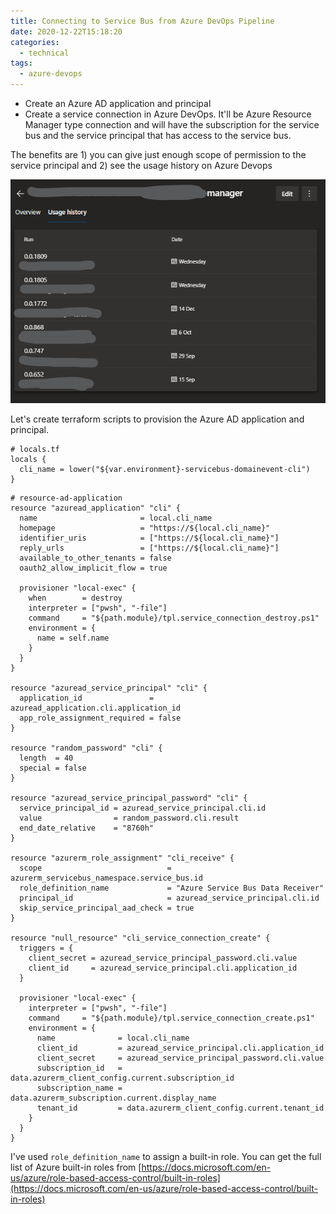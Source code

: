 ```yaml
---
title: Connecting to Service Bus from Azure DevOps Pipeline
date: 2020-12-22T15:18:20
categories:
  - technical
tags:
  - azure-devops
---
```



* Create an Azure AD application and principal
* Create a service connection in Azure DevOps. It'll be Azure Resource Manager type connection and  will have the subscription for the service bus and the service principal that has access to the service bus.

The benefits are 1\) you can give just enough scope of permission to the service principal and 2\) see the usage history on Azure Devops

![](/assets/image%20%2825%29.png)

Let's create terraform scripts to provision the Azure AD application and principal.

```text
# locals.tf
locals {
  cli_name = lower("${var.environment}-servicebus-domainevent-cli")
}

```

```text
# resource-ad-application
resource "azuread_application" "cli" {
  name                       = local.cli_name
  homepage                   = "https://${local.cli_name}"
  identifier_uris            = ["https://${local.cli_name}"]
  reply_urls                 = ["https://${local.cli_name}"]
  available_to_other_tenants = false
  oauth2_allow_implicit_flow = true

  provisioner "local-exec" {
    when        = destroy
    interpreter = ["pwsh", "-file"]
    command     = "${path.module}/tpl.service_connection_destroy.ps1"
    environment = {
      name = self.name
    }
  }
}

resource "azuread_service_principal" "cli" {
  application_id               = azuread_application.cli.application_id
  app_role_assignment_required = false
}

resource "random_password" "cli" {
  length  = 40
  special = false
}

resource "azuread_service_principal_password" "cli" {
  service_principal_id = azuread_service_principal.cli.id
  value                = random_password.cli.result
  end_date_relative    = "8760h"
}

resource "azurerm_role_assignment" "cli_receive" {
  scope                            = azurerm_servicebus_namespace.service_bus.id
  role_definition_name             = "Azure Service Bus Data Receiver"
  principal_id                     = azuread_service_principal.cli.id
  skip_service_principal_aad_check = true
}

resource "null_resource" "cli_service_connection_create" {
  triggers = {
    client_secret = azuread_service_principal_password.cli.value
    client_id     = azuread_service_principal.cli.application_id
  }

  provisioner "local-exec" {
    interpreter = ["pwsh", "-file"]
    command     = "${path.module}/tpl.service_connection_create.ps1"
    environment = {
      name              = local.cli_name
      client_id         = azuread_service_principal.cli.application_id
      client_secret     = azuread_service_principal_password.cli.value
      subscription_id   = data.azurerm_client_config.current.subscription_id
      subscription_name = data.azurerm_subscription.current.display_name
      tenant_id         = data.azurerm_client_config.current.tenant_id
    }
  }
}

```

I've used `role_definition_name` to assign a built-in role. You can get the full list of Azure built-in roles from [https://docs.microsoft.com/en-us/azure/role-based-access-control/built-in-roles](https://docs.microsoft.com/en-us/azure/role-based-access-control/built-in-roles)


